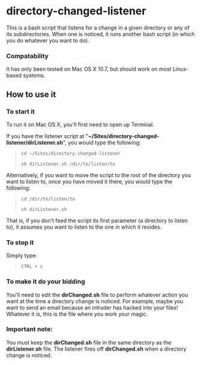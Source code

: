 directory-changed-listener
==========================

This is a bash script that listens for a change in a given directory or any of its subdirectories.  When one is noticed, it runs another bash script (in which you do whatever you want to do).

### Compatability

It has only been tested on Mac OS X 10.7, but should work on most Linux-based systems.

How to use it
-------------- 

### To start it

To run it on Mac OS X, you'll first need to open up Terminal.

If you have the listener script at "**~/Sites/directory-changed-listener/dirListener.sh**", you would type the following:

>`cd ~/Sites/directory-changed-listener`
>
>`sh dirListener.sh /dir/to/listen/to`

Alternatively, if you want to move the script to the root of the directory you want to listen to, once you have moved it there, you would type the following:

>`cd /dir/to/listen/to`
>
>`sh dirListener.sh`

That is, if you don't feed the script its first parameter (a directory to listen to), it assumes you want to listen to the one in which it resides.

### To stop it

Simply type:

>`CTRL + c`

### To make it do your bidding

You'll need to edit the **dirChanged.sh** file to perform whatever action you want at the time a directory change is noticed.  For example, maybe you want to send an email because an intruder has hacked into your files!  Whatever it is, this is the file where you work your magic.

### Important note:

You must keep the **dirChanged.sh** file in the same directory as the **dirListener.sh** file.  The listener fires off **dirChanged.sh** when a directory change is noticed.
